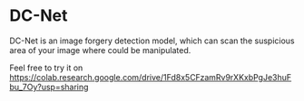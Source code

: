# DC-Net

DC-Net is an image forgery detection model, which can scan the suspicious area of your image where could be manipulated.

Feel free to try it on 
https://colab.research.google.com/drive/1Fd8x5CFzamRv9rXKxbPgJe3huFbu_7Oy?usp=sharing
